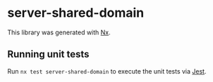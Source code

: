 # server-shared-domain

This library was generated with [Nx](https://nx.dev).

## Running unit tests

Run `nx test server-shared-domain` to execute the unit tests via [Jest](https://jestjs.io).
